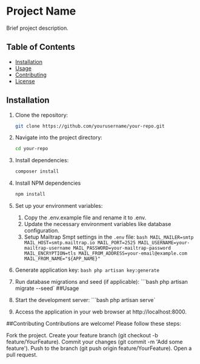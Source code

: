 # Project Name

Brief project description.

## Table of Contents
- [Installation](#installation)
- [Usage](#usage)
- [Contributing](#contributing)
- [License](#license)

## Installation

1. Clone the repository:
   ```bash
   git clone https://github.com/yourusername/your-repo.git
   
2. Navigate into the project directory:
    ```bash
    cd your-repo
    
3. Install dependencies:
    ```bash
    composer install
    
4. Install NPM dependencies
      ```bash
      npm install

5. Set up your environment variables:
   1. Copy the .env.example file and rename it to .env.
   2. Update the necessary environment variables like database configuration.
   3. Setup Mailtrap Smpt settings in the `.env` file:
         `bash MAIL_MAILER=smtp MAIL_HOST=smtp.mailtrap.io MAIL_PORT=2525 MAIL_USERNAME=your-mailtrap-username MAIL_PASSWORD=your-mailtrap-password MAIL_ENCRYPTION=tls MAIL_FROM_ADDRESS=your-email@example.com MAIL_FROM_NAME="${APP_NAME}"`


6. Generate application key:
        `bash
        php artisan key:generate`

7. Run database migrations and seed (if applicable):
        ```bash
        php artisan migrate --seed`
##Usage
1. Start the development server:
        ```bash
        php artisan serve`

2. Access the application in your web browser at http://localhost:8000.

##Contributing
Contributions are welcome! Please follow these steps:

Fork the project.
Create your feature branch (git checkout -b feature/YourFeature).
Commit your changes (git commit -m 'Add some feature').
Push to the branch (git push origin feature/YourFeature).
Open a pull request.
